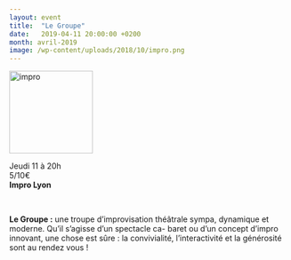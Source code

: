 ```yaml
---
layout: event
title:  "Le Groupe"
date:   2019-04-11 20:00:00 +0200
month: avril-2019
image: /wp-content/uploads/2018/10/impro.png
---
```

<img class="alignleft size-thumbnail wp-image-5651" src="http://localhost/wpagendarts/wp-content/uploads/2018/10/impro.png?w=150" alt="impro" width="150" height="149" srcset="http://localhost/wpagendarts/wp-content/uploads/2018/10/impro.png 542w, http://localhost/wpagendarts/wp-content/uploads/2018/10/impro-300x298.png 300w, http://localhost/wpagendarts/wp-content/uploads/2018/10/impro-150x150.png 150w" sizes="(max-width: 150px) 100vw, 150px" />

Jeudi 11 à 20h  
5/10€  
**Impro Lyon**

&nbsp;

**Le Groupe :** une troupe d’improvisation théâtrale sympa, dynamique et moderne. Qu’il s’agisse d’un spectacle ca- baret ou d’un concept d’impro innovant, une chose est sûre : la convivialité, l’interactivité et la générosité sont au rendez vous !